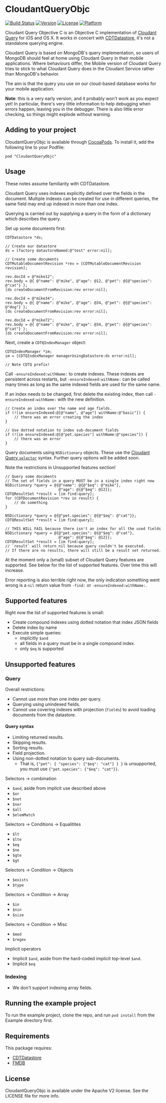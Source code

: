 # CloudantQueryObjc

[![Build Status](https://magnum.travis-ci.com/cloudant/CloudantQueryObjc.svg?token=YYmxubNGds1Kt16kQ9v7&branch=master)](https://magnum.travis-ci.com/cloudant/CloudantQueryObjc)
[![Version](https://img.shields.io/cocoapods/v/CloudantQueryObjc.svg?style=flat)](http://cocoadocs.org/docsets/CloudantQueryObjc)
[![License](https://img.shields.io/cocoapods/l/CloudantQueryObjc.svg?style=flat)](http://cocoadocs.org/docsets/CloudantQueryObjc)
[![Platform](https://img.shields.io/cocoapods/p/CloudantQueryObjc.svg?style=flat)](http://cocoadocs.org/docsets/CloudantQueryObjc)

Cloudant Query Objective C is an Objective C implementation of [Cloudant Query][1] for iOS and
OS X. It works in concert with [CDTDatastore][2], it's not a standalone querying engine.

Cloudant Query is based on MongoDB's query implementation, so users of MongoDB should feel
at home using Cloudant Query in their mobile applications. Where behaviours differ, the Mobile
version of Cloudant Query tries to stick to what Cloudant Query does in the Cloudant Service
rather than MongoDB's behavior.

The aim is that the query you use on our cloud-based database works for your mobile application.

**Note**: this is a very early version, and it probably won't work as you expect yet! In
particular, there's very little information to help debugging when errors happen, leaving you
in the debugger. There is also little error checking, so things might explode without warning.
  

[1]: https://docs.cloudant.com/api/cloudant-query.html
[2]: https://github.com/cloudant/cdtdatastore

## Adding to your project

CloudantQueryObjc is available through [CocoaPods](http://cocoapods.org). To install 
it, add the following line to your Podfile:

    pod "CloudantQueryObjc"

## Usage

These notes assume familiarity with CDTDatastore.

Cloudant Query uses indexes explicitly defined over the fields in the document. Multiple
indexes can be created for use in different queries, the same field may end up indexed in
more than one index.

Querying is carried out by supplying a query in the form of a dictionary which describes the
query.

Set up some documents first:

```objc
CDTDatastore *ds;
        
// Create our datastore
ds = [factory datastoreNamed:@"test" error:nil];

// Create some documents
CDTMutableDocumentRevision *rev = [CDTMutableDocumentRevision revision];
            
rev.docId = @"mike12";
rev.body = @{ @"name": @"mike", @"age": @12, @"pet": @{@"species": @"cat"} };
[ds createDocumentFromRevision:rev error:nil];

rev.docId = @"mike34";
rev.body = @{ @"name": @"mike", @"age": @34, @"pet": @{@"species": @"dog"} };
[ds createDocumentFromRevision:rev error:nil];

rev.docId = @"mike72";
rev.body = @{ @"name": @"mike", @"age": @34, @"pet": @{@"species": @"cat"} };
[ds createDocumentFromRevision:rev error:nil];
```

Next, create a `CDTQIndexManager` object:

```objc
CDTQIndexManager *im;
im = [CDTQIndexManager managerUsingDatastore:ds error:nil];

// Note CDTQ prefix!
```

Call `-ensureIndexed:withName:` to create indexes. These indexes are persistent across restarts,
but `-ensureIndexed:withName:` can be called many times as long as the same indexed fields are
used for the same name.

If an index needs to be changed, first delete the existing index, then call 
`-ensureIndexed:withName:` with the new definition.

```objc
// Create an index over the name and age fields.
if (![im ensureIndexed:@[@"name", @"age"] withName:@"basic"]) {
    // there was an error creating the index
}

// Use dotted notation to index sub-document fields
if (![im ensureIndexed:@[@"pet.species"] withName:@"species"]) {
    // there was an error
}
```

Query documents using `NSDictionary` objects. These use the [Cloudant Query `selector`][sel]
syntax. Further query options will be added soon. 

Note the restrictions in Unsupported features section!

[sel]: https://docs.cloudant.com/api/cloudant-query.html#selector-syntax

```objc
// Query some documents
// The set of fields in a query MUST be in a single index right now
NSDictionary *query = @{@"name": @{@"$eq": @"mike"}, 
                        @"age": @{@"$eq": @12}};
CDTQResultSet *result = [im find:query];
for (CDTDocumentRevision *rev in result) {
    // do something
}

NSDictionary *query = @{@"pet.species": @{@"$eq": @"cat"}};
CDTQResultSet *result = [im find:query];

// THIS WILL FAIL because there isn't an index for all the used fields
NSDictionary *query = @{@"pet.species": @{@"$eq": @"cat"}, 
                        @"age": @{@"$eq": @12}};
CDTQResultSet *result = [im find:query];
// `result` will return nil because query couldn't be executed.
// If there are no results, there will still be a result set returned.
```

At the moment only a (small) subset of Cloudant Query features are supported. See below for
the list of supported features. Over time this will increase.

Error reporting is also terrible right now, the only indication something went wrong is a
`nil` return value from `-find:` or `-ensureIndexed:withName:`.

## Supported features

Right now the list of supported features is small:

- Create compound indexes using dotted notation that index JSON fields
- Delete index by name
- Execute simple queries:
    - implicitly `$and`
    - all fields in a query must be in a single compound index.
    - only `$eq` is supported

## Unsupported features

### Query

Overall restrictions:

- Cannot use more than one index per query.
- Querying using unindexed fields.
- Cannot use covering indexes with projection (`fields`) to avoid loading 
  documents from the datastore.

#### Query syntax

- Limiting returned results.
- Skipping results.
- Sorting results.
- Field projection.
- Using non-dotted notation to query sub-documents.
    - That is, `{"pet": { "species": {"$eq": "cat"} } }` is unsupported,
      you must use `{"pet.species": {"$eq": "cat"}}`.

Selectors -> combination

- `$and`, aside from implicit use described above
- `$or`
- `$not`
- `$nor`
- `$all`
- `$elemMatch`

Selectors -> Conditions -> Equalitites

- `$lt`
- `$lte`
- `$eq`
- `$ne`
- `$gte`
- `$gt`

Selectors -> Condition -> Objects

- `$exists`
- `$type`

Selectors -> Condition -> Array

- `$in`
- `$nin`
- `$size`

Selectors -> Condition -> Misc

- `$mod`
- `$regex`

Implicit operators

- Implicit `$and`, aside from the hard-coded implicit top-level `$and`.
- Implicit `$eq`

### Indexing

- We don't support indexing array fields.



## Running the example project

To run the example project, clone the repo, and run `pod install` from the Example directory first.

## Requirements

This package requires:

- [CDTDatastore](https://github.com/cloudant/cdtdatastore)
- [FMDB](https://github.com/ccgus/fmdb)

## License

CloudantQueryObjc is available under the Apache V2 license. See the LICENSE file for more info.


